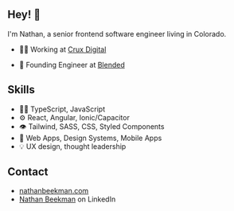 ## Hey! 👋
I'm Nathan, a senior frontend software engineer living in Colorado.

- 👨‍💻 Working at [Crux Digital](https://cruxdigital.com)

- 🧭 Founding Engineer at [Blended](https://blended.app)

## Skills
- 👨‍💻 TypeScript, JavaScript
- ⚙️ React, Angular, Ionic/Capacitor
- 👁️ Tailwind, SASS, CSS, Styled Components
- 📱 Web Apps, Design Systems, Mobile Apps
- 💡 UX design, thought leadership

## Contact
- [nathanbeekman.com](https://nathanbeekman.com)
- [Nathan Beekman](https://www.linkedin.com/in/nathanbeekman/) on LinkedIn
